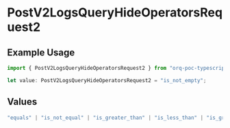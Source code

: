 # PostV2LogsQueryHideOperatorsRequest2

## Example Usage

```typescript
import { PostV2LogsQueryHideOperatorsRequest2 } from "orq-poc-typescript-multi-env-version/models/operations";

let value: PostV2LogsQueryHideOperatorsRequest2 = "is_not_empty";
```

## Values

```typescript
"equals" | "is_not_equal" | "is_greater_than" | "is_less_than" | "is_greater_than_or_equal_to" | "is_less_than_or_equal_to" | "is_between" | "is_empty" | "is_not_empty"
```